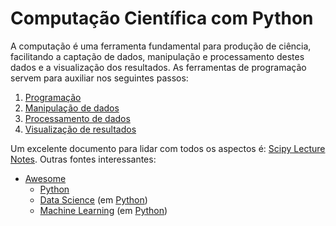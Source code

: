 # Computação Científica com Python

A computação é uma ferramenta fundamental para produção de ciência, facilitando a captação de dados, manipulação e processamento destes dados e a visualização dos resultados. As ferramentas de programação servem para auxiliar nos seguintes passos:
1. [Programação](programacao.ipynb)
1. [Manipulação de dados](etl.ipynb)
1. [Processamento de dados](processamento.ipynb)
1. [Visualização de resultados](visualizacao.ipynb)

Um excelente documento para lidar com todos os aspectos é: [Scipy Lecture Notes](https://scipy-lectures.org/). Outras fontes interessantes:
* [Awesome](https://github.com/sindresorhus/awesome)
  * [Python](https://github.com/vinta/awesome-python#readme)
  * [Data Science](https://github.com/academic/awesome-datascience#readme) (em [Python](https://github.com/krzjoa/awesome-python-data-science#readme))
  * [Machine Learning](https://github.com/josephmisiti/awesome-machine-learning#readme) (em [Python](https://github.com/josephmisiti/awesome-machine-learning#python))
